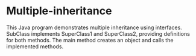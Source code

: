 # Multiple-inheritance
This Java program demonstrates multiple inheritance using interfaces. SubClass implements SuperClass1 and SuperClass2, providing definitions for both methods. The main method creates an object and calls the implemented methods.
